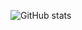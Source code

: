 ![GitHub stats](https://github-readme-stats.vercel.app/api?username=itchison&show_icons=true&theme=radical)
